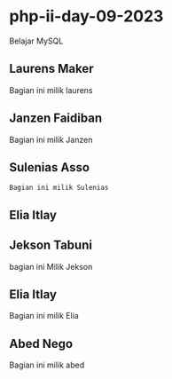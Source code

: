 # php-ii-day-09-2023
Belajar MySQL

## Laurens Maker
Bagian ini milik laurens

## Janzen Faidiban
Bagian ini milik Janzen

## Sulenias Asso
	Bagian ini milik Sulenias
## Elia Itlay

## Jekson Tabuni
bagian ini Milik Jekson

## Elia Itlay
Bagian ini milik Elia

## Abed Nego
Bagian ini milik abed